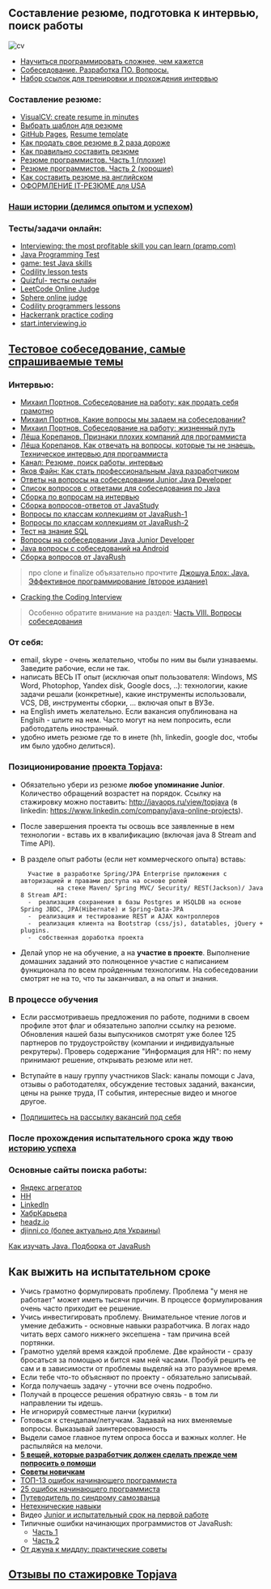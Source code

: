 ## Составление резюме, подготовка к интервью, поиск работы

![cv](https://cloud.githubusercontent.com/assets/13649199/10877471/93ea86b8-8157-11e5-9bfa-95e3fba75c58.jpg)

- <a href="http://habrahabr.ru/company/ua-hosting/blog/272617/">Научиться программировать сложнее, чем кажется</a>
- [Собеседование. Разработка ПО. Вопросы.](https://drive.google.com/file/d/0B9Ye2auQ_NsFQVc2WUdCR0xvLWM/view?usp=sharing&resourcekey=0-HaWoRxoyboMSKjg5P2I1cQ)
- [Набор ссылок для тренировки и прохождения интервью](https://github.com/andreis/interview)

### Составление резюме:

- [VisualCV: create resume in minutes](https://www.visualcv.com/)
- <a href="http://resumup.com/">Выбрать шаблон для резюме</a>
- [GitHub Pages](https://pages.github.com/), <a href="https://github.com/jglovier/resume-template">Resume template</a>
- <a href="http://lifehacker.ru/2015/04/07/33-lajfhaka-dlya-rezyume/">Как продать свое резюме в 2 раза дороже</a>
- <a href="http://enjoy-job.ru/trudoustroistvo/kak-pravilno-sostavit-rezume/">Как правильно составить резюме</a>
- <a href="http://habrahabr.ru/post/184332/">Резюме программистов. Часть 1 (плохие)</a>
- <a href="http://habrahabr.ru/post/184372/">Резюме программистов. Часть 2 (хорошие)</a>
- <a href="http://skyeng.ru/articles/sostavte-rezyume-na-anglijskom-450-primerov">Как составить резюме на английском</a>
- <a href="http://blog.olegdubas.com/2013/03/17/resume/">ОФОРМЛЕНИЕ IT-РЕЗЮМЕ для USA</a>

### <a href="http://javaops.ru/story.html">Наши истории (делимся опытом и успехом)</a>

### Тесты/задачи онлайн:

- [Interviewing: the most profitable skill you can learn (pramp.com)](https://www.pramp.com/)
- [Java Programming Test](https://tests4geeks.com/java)
- <a href="http://www.javadeathmatch.com/">game: test Java skills</a>
- <a href="https://codility.com/programmers/lessons">Codility lesson tests</a>
- <a href="http://www.quizful.net/test">Quizful- тесты онлайн</a>
- <a href="https://leetcode.com/">LeetCode Online Judge</a>
- <a href="http://www.spoj.com/">Sphere online judge</a>
- <a href="https://codility.com/programmers/lessons/">Codility programmers lessons</a>
- <a href="https://www.hackerrank.com/">Hackerrank practice coding</a>
- [start.interviewing.io](https://start.interviewing.io/)

## [Тестовое собеседование, самые спрашиваемые темы](http://javaops.ru/interview/test.html)

### Интервью:

- <a href="https://www.youtube.com/watch?v=Deb5wMHjBHY">Михаил Портнов. Собеседование на работу: как продать себя
  грамотно</a>
- <a href="https://www.youtube.com/watch?v=qKsc8PoHJwM">Михаил Портнов. Какие вопросы мы задаем на собеседовании?</a>
- <a href="https://www.youtube.com/watch?v=hry2CNuOxBg">Михаил Портнов. Собеседование на работу: жизненный путь</a>
- [Лёша Корепанов. Признаки плохих компаний для программиста](https://www.youtube.com/watch?v=Sj-WSWr-n7U)
- [Лёша Корепанов. Как отвечать на вопросы, которые ты не знаешь. Техническое интервью для программиста](https://www.youtube.com/watch?v=Beoh3tfgPEk)
- <a href="https://www.youtube.com/playlist?list=PL7XXjge0nKZczMtQbNk9c2cplvuLZomTh">Канал: Резюме, поиск работы,
  интервью</a>
- <a href="https://www.youtube.com/watch?v=ft0Nj8Cm9kk">Яков Файн: Как стать профессиональным Java разработчиком</a>
- <a href="https://jsehelper.blogspot.ru/p/blog-page.html">Ответы на вопросы на собеседовании Junior Java Developer</a>
- <a href="http://javastudy.ru/interview/list-of-question-java-interview/">Список вопросов с ответами для собеседования
  по Java</a>
- <a href="https://github.com/MaximAbramchuck/awesome-interviews#java">Сборка по вопросам на интервью</a>
- <a href="http://javastudy.ru/category/interview/">Сборка вопросов-ответов от JavaStudy</a>
- [Вопросы по классам коллекциям от JavaRush-1](http://info.javarush.ru/translation/2013/10/08/Часто-задаваемые-на-собеседованиях-вопросы-по-классам-коллекциям-в-Java-Часть-1-.html)
- [Вопросы по классам коллекциям от JavaRush-2](http://info.javarush.ru/translation/2013/10/08/Часто-задаваемые-на-собеседованиях-вопросы-по-классам-коллекциям-в-Java-Часть-2-.html)
- <a href="http://habrahabr.ru/post/181033/">Тест на знание SQL</a>
- <a href="http://jsehelper.blogspot.ru/p/blog-page.html">Вопросы на собеседовании Java Junior Developer</a>
- <a href="https://play.google.com/store/apps/details?id=com.ab.jiq">Java вопросы с собеседований на Android</a>
- <a href="https://drive.google.com/file/d/0B9Ye2auQ_NsFLTRFY293RUVPVms/view?usp=sharing&resourcekey=0-TXwkTG380W0Dm04cdZa4NA">
  Сборка вопросов от JavaRush</a>

> про clone и finalize объязательно прочтите <a href="http://www.ozon.ru/context/detail/id/24828676/">Джошуа Блох: Java. Эффективное программирование (второе издание)</a>

- <a href="http://bookvoed.ru/book?id=2593572">Cracking the Coding Interview</a>

> Особенно обратите внимание на раздел: <a href="http://storage.piter.com/upload/contents/978545901120/978545901120_X.pdf">Часть VIII. Вопросы собеседования</a>

### От себя:

- email, skype - очень желательно, чтобы по ним вы были узнаваемы. Заведите рабочие, если не так.
- написать ВЕСЬ IT опыт (исключая опыт пользователя: Windows, MS Word, Photophop, Yandex disk, Google docs, ..):
  технологии, какие задачи решали (конкретные), какие инструменты использовали, VCS, DB, инструменты сборки, ... включая
  опыт в ВУЗе.
- на English иметь желательно. Если вакансия опублинована на Englsih - шлите на нем. Часто могут на нем попросить, если
  работодатель иностранный.
- удобно иметь резюме где то в инете (hh, linkedin, google doc, чтобы им было удобно делиться).

### Позиционирование <a href="https://github.com/JavaOPs/topjava/blob/master/description.md">проекта Topjava</a>:

- Обязательно убери из резюме **любое упоминание Junior**. Количество обращений возрастет на порядок. Ссылку на
  стажировку можно поставить: http://javaops.ru/view/topjava (в
  linkedin: https://www.linkedin.com/company/java-online-projects).
- После завершения проекта ты освошь все заявленные в нем технологии - вставь их в квалификацию (включая java 8 Stream
  and Time API).
- В разделе опыт работы (если нет коммерческого опыта) вставь:

        Участие в разработке Spring/JPA Enterprise приложения c авторизацией и правами доступа на основе ролей 
                на стеке Maven/ Spring MVC/ Security/ REST(Jackson)/ Java 8 Stream API:
        -  реализация сохранения в базы Postgres и HSQLDB на основе Spring JBDC, JPA(Hibernate) и Spring-Data-JPA
        -  реализация и тестирование REST и AJAX контроллеров
        -  реализация клиента на Bootstrap (css/js), datatables, jQuery + plugins.
        -  собственная доработка проекта

- Делай упор не на обучение, а на **участие в проекте**. Выполнение домашних заданий это полноценное участие с
  написанием функционала по всем пройденным технологиям. На собеседовании смотрят не на то, что ты заканчивал, а на опыт
  и знания.

### В процессе обучения
- Если рассмотриваешь предложения по работе, подними в своем профиле этот флаг и обязательно заполни ссылку на резюме. Обновления нашей базы выпускников смотрят уже более 125 партнеров по трудоустройству (компании и индивидуальные рекрутеры). Проверь содержание "Информация для HR": по нему принимают решение, открывать резюме или нет.

- Вступайте в нашу группу участников Slack: каналы помощи с Java, отзывы о работодателях, обсуждение тестовых заданий,
  вакансии, цены на рынке труда, IT события, интересные видео и многое другое.

- <a href="https://vk.com/javawebinar?w=wall-58538268_414">Подпишитесь на рассылку вакансий под себя</a>

### После прохождения испытательного срока жду твою [историю успеха](http://javaops.ru/view/story)

### Основные сайты поиска работы:

- <a href="https://rabota.yandex.ru/search?job_industry=275&text=java">Яндекс агрегатор</a>
- <a href="hh.ru">HH</a>
- <a href="https://www.linkedin.com/">LinkedIn</a>
- <a href="https://career.habr.com/">ХабрКарьера</a>
- [headz.io](https://app.headz.io/candidates/new)
- <a href="http://djinni.co/">djinni.co (более актуально для Украины)</a>

[Как изучать Java. Подборка от JavaRush](https://javarush.ru/groups/posts/3538-v-zakladki-kak-izuchatjh-java-boljhshaja-podborka-po-planu-obuchenija-instrumentam-i-poiskam-mo)  
<h2 id="probation">Как выжить на испытательном сроке</h2>

- Учись грамотно формулировать проблему. Проблема "у меня не работает" может иметь тысячи причин. В процессе
  формулирования очень часто приходит ее решение.
- Учись инвестигировать проблему. Внимательное чтение логов и умение дебажить - основные навыки разработчика. В логах
  надо читать верх самого нижнего эксепшена - там причина всей портянки.
- Грамотно уделяй время каждой проблеме. Две крайности - сразу бросаться за помощью и
                бится нам ней часами.
                Пробуй решить ее сам и в зависимости от проблемы выделяй на это разумное время.
- Если тебе что-то объясняют по проекту - обязательно записывай.</li>
- Когда получаешь задачу - уточни все очень подробно.</li>
- Получай в процессе решения обратную связь - в том ли направлении ты идешь.</li>
- Не игнорируй совместные ланчи (курилки)</li>
- Готовься к стендапам/летучкам. Задавай на них вменяемые вопросы. Выказывай заинтересованность</li>
- Выдели самое главное путем опроса босса и важных коллег. Не распыляйся на мелочи.</li>
- [**5 вещей, которые разработчик должен сделать прежде чем попросить о
  помощи**](https://techrocks.ru/2018/07/16/5-things-a-developer-should-do-before-asking-for-help/)
- [**Советы новичкам**](http://blog.csssr.ru/2016/09/19/how-to-be-a-beginner-developer)
- [ТОП-13 ошибок начинающего программиста](https://proglib.io/p/beginners-fails/)
- [25 ошибок начинающего программиста](https://habr.com/ru/post/413129/)
- [Путеводитель по синдрому самозванца](https://vc.ru/hr/167443-eshche-odin-putevoditel-po-sindromu-samozvanca-korni-prichiny-simptomy-i-posledstviya-chast-1)
- [Нетехнические навыки](https://tproger.ru/experts/softskills-for-job)
- Видео [Junior и испытательный срок на первой работе](https://www.youtube.com/watch?v=GsGlsCbok-c)
- Типичные ошибки начинающих программистов от JavaRush:
    - [Часть 1](https://javarush.ru/groups/posts/3044-razbor-tipichnihkh-oshibok-nachinajujshikh-programmistov-chastjh-1)
    - [Часть 2](https://javarush.ru/groups/posts/3055-razbor-tipichnihkh-oshibok-nachinajujshikh-programmistov-chastjh-2)
- [От джуна к миддлу: практические советы](https://tproger.ru/articles/ot-dzhuna-k-middlu-prakticheskie-sovety)

## [Отзывы по стажировке Topjava](https://vk.com/topic-74381644_30447246)
